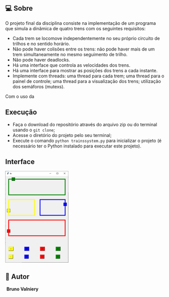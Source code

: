 ## 💻 Sobre

O projeto final da disciplina consiste na implementação de um programa que simula a dinâmica de quatro trens com os seguintes requisitos:
- Cada trem se locomove independentemente no seu próprio circuito de trilhos e no sentido horário. 
- Não pode haver colisões entre os trens: não pode haver mais de um trem simultaneamente no mesmo seguimento de trilho. 
- Não pode haver deadlocks. 
- Há uma interface que controla as velocidades dos trens. 
- Há uma interface para mostrar as posições dos trens a cada instante.
- Implemente com threads: uma thread para cada trem; uma thread para o painel de controle; uma thread para a visualização dos trens; utilização dos semáforos (mutexs).

Com o uso da 

## Execução

- Faça o download do repositório através do arquivo zip ou do terminal usando o `git clone`;
- Acesse o diretório do projeto pelo seu terminal;
- Execute o comando `python trainssystem.py` para inicializar o projeto (é necessário ter o Python instalado para executar este projeto).

## Interface

<img style="" src="interface.png" width="200px;" alt="network"/>


## 🦸 Autor

 <img style="border-radius: 50%;" src="https://avatars.githubusercontent.com/u/8335305?s=460&u=203b39a74174bc1dbe279de61f5f9cb446447c2a&v=4" width="100px;" alt=""/>
 <b>Bruno Valniery</b>





